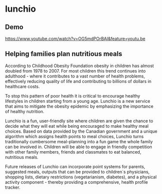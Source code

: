# lunchio

## Demo

https://www.youtube.com/watch?v=OG5mdPOrBAI&feature=youtu.be

## Helping families plan nutritious meals

According to Childhood Obesity Foundation obesity in children has almost doubled from 1978 to 2007. For most children this trend continues into adulthood - where it contributes to a vast number of health problems, effectively reducing quality of life and contributing to billions of dollars in healthcare costs.

To stop this pattern of poor health it is critical to encourage healthy lifestyles in children starting from a young age. Lunchio is a new service that aims to mitigate the obesity epidemic by emphasizing the importance of healthy nutrition.

Lunchio is a fun, user-friendly site where children are given the chance to decide what they will eat while being encouraged to make healthy meal choices. Based on data provided by the Canadian government and a unique algorithm which assigns health points to meal choices, Lunchio turns traditionally cumbersome meal-planning into a fun game the whole family can be involved in. Children will be able to engage in friendly competition with other family members, friends and classmates to eat balanced, nutritious meals.

Future releases of Lunchio can incorporate point systems for parents, suggested meals, outputs that can be provided to children`s physicians, shopping lists, dietary restrictions (vegetarianism, diabetes), and a physical activity component - thereby providing a comprehensive, health profile tracker.
